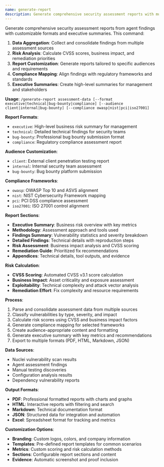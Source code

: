 ```yaml
---
name: generate-report
description: Generate comprehensive security assessment reports with multiple output formats
---
```


Generate comprehensive security assessment reports from agent findings with customizable formats and executive summaries. This command:

1. **Data Aggregation**: Collect and consolidate findings from multiple assessment sources
2. **Risk Analysis**: Calculate CVSS scores, business impact, and remediation priorities
3. **Report Customization**: Generate reports tailored to specific audiences and requirements
4. **Compliance Mapping**: Align findings with regulatory frameworks and standards
5. **Executive Summaries**: Create high-level summaries for management and stakeholders

**Usage**: `/generate-report assessment-data [--format executive|technical|bug-bounty|compliance] [--audience client|internal|bug-bounty] [--compliance owasp|nist|pci|iso27001]`

**Report Formats**:
- `executive`: High-level business risk summary for management
- `technical`: Detailed technical findings for security teams
- `bug-bounty`: Professional bug bounty submission format
- `compliance`: Regulatory compliance assessment report

**Audience Customization**:
- `client`: External client penetration testing report
- `internal`: Internal security team assessment
- `bug-bounty`: Bug bounty platform submission

**Compliance Frameworks**:
- `owasp`: OWASP Top 10 and ASVS alignment
- `nist`: NIST Cybersecurity Framework mapping
- `pci`: PCI DSS compliance assessment
- `iso27001`: ISO 27001 control alignment

**Report Sections**:
- **Executive Summary**: Business risk overview with key metrics
- **Methodology**: Assessment approach and tools used
- **Findings Summary**: Vulnerability statistics and severity breakdown
- **Detailed Findings**: Technical details with reproduction steps
- **Risk Assessment**: Business impact analysis and CVSS scoring
- **Remediation Guide**: Prioritized fix recommendations
- **Appendices**: Technical details, tool outputs, and evidence

**Risk Calculation**:
- **CVSS Scoring**: Automated CVSS v3.1 score calculation
- **Business Impact**: Asset criticality and exposure assessment
- **Exploitability**: Technical complexity and attack vector analysis
- **Remediation Effort**: Fix complexity and resource requirements

**Process**:
1. Parse and consolidate assessment data from multiple sources
2. Classify vulnerabilities by type, severity, and impact
3. Calculate risk scores using CVSS and business impact factors
4. Generate compliance mapping for selected frameworks
5. Create audience-appropriate content and formatting
6. Generate executive summary with key metrics and recommendations
7. Export to multiple formats (PDF, HTML, Markdown, JSON)

**Data Sources**:
- Nuclei vulnerability scan results
- Agent assessment findings
- Manual testing discoveries
- Configuration analysis results
- Dependency vulnerability reports

**Output Formats**:
- **PDF**: Professional formatted reports with charts and graphs
- **HTML**: Interactive reports with filtering and search
- **Markdown**: Technical documentation format
- **JSON**: Structured data for integration and automation
- **Excel**: Spreadsheet format for tracking and metrics

**Customization Options**:
- **Branding**: Custom logos, colors, and company information
- **Templates**: Pre-defined report templates for common scenarios
- **Metrics**: Custom scoring and risk calculation methods
- **Sections**: Configurable report sections and content
- **Evidence**: Automatic screenshot and proof inclusion